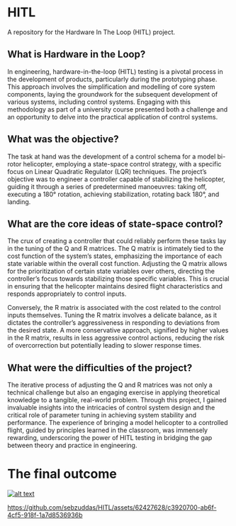 # HITL

A repository for the Hardware In The Loop (HITL) project. 

## What is Hardware in the Loop?
In engineering, hardware-in-the-loop (HITL) testing is a pivotal process in the development of products, particularly during the prototyping phase. This approach involves the simplification and modelling of core system components, laying the groundwork for the subsequent development of various systems, including control systems. Engaging with this methodology as part of a university course presented both a challenge and an opportunity to delve into the practical application of control systems.

## What was the objective?

The task at hand was the development of a control schema for a model bi-rotor helicopter, employing a state-space control strategy, with a specific focus on Linear Quadratic Regulator (LQR) techniques. The project’s objective was to engineer a controller capable of stabilizing the helicopter, guiding it through a series of predetermined manoeuvres: taking off, executing a 180° rotation, achieving stabilization, rotating back 180°, and landing.

## What are the core ideas of state-space control?

The crux of creating a controller that could reliably perform these tasks lay in the tuning of the Q and R matrices. The Q matrix is intimately tied to the cost function of the system’s states, emphasizing the importance of each state variable within the overall cost function. Adjusting the Q matrix allows for the prioritization of certain state variables over others, directing the controller’s focus towards stabilizing those specific variables. This is crucial in ensuring that the helicopter maintains desired flight characteristics and responds appropriately to control inputs.

Conversely, the R matrix is associated with the cost related to the control inputs themselves. Tuning the R matrix involves a delicate balance, as it dictates the controller’s aggressiveness in responding to deviations from the desired state. A more conservative approach, signified by higher values in the R matrix, results in less aggressive control actions, reducing the risk of overcorrection but potentially leading to slower response times.

## What were the difficulties of the project?

The iterative process of adjusting the Q and R matrices was not only a technical challenge but also an engaging exercise in applying theoretical knowledge to a tangible, real-world problem. Through this project, I gained invaluable insights into the intricacies of control system design and the critical role of parameter tuning in achieving system stability and performance. The experience of bringing a model helicopter to a controlled flight, guided by principles learned in the classroom, was immensely rewarding, underscoring the power of HITL testing in bridging the gap between theory and practice in engineering.




# The final outcome


[![alt text](https://img.youtube.com/vi/video-id/0.jpg)](https://github.com/sebzuddas/HITL/assets/62427628/c3920700-ab6f-4cf5-918f-1a7d8536936b)


https://github.com/sebzuddas/HITL/assets/62427628/c3920700-ab6f-4cf5-918f-1a7d8536936b


